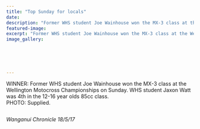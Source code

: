 ```yaml
---
title: "Top Sunday for locals"
date: 
description: "Former WHS student Joe Wainhouse won the MX-3 class at the Wellington Motocross Championships on Sunday..."
featured-image: 
excerpt: "Former WHS student Joe Wainhouse won the MX-3 class at the Wellington Motocross Championships on Sunday."
image_gallery:
	
	
	
	
	
---
```


<p>WINNER: Former WHS student Joe Wainhouse won the MX-3 class at the Wellington Motocross Championships on Sunday. WHS student Jaxon Watt was 4th in the 12-16 year olds 85cc class.<br />PHOTO: Supplied.</p>
<p><img src="/uploads/59238530b8d39a0a7c00061b/Joe-Wainhouse-ex-cron-writing.JPG" alt="" /></p>
<p><em>Wanganui Chronicle 18/5/17</em></p>

